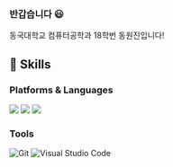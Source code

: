 ### 반갑습니다 😃
동국대학교 컴퓨터공학과 18학번 동원진입니다!

## 💪 Skills
### Platforms & Languages
<p align="left">
<img src="https://img.shields.io/badge/CSS3-1572B6?style=for-the-square&logo=CSS3&logoColor=white"/>
<img src="https://img.shields.io/badge/Node.js-339933?style=for-the-square&logo=Node.js&logoColor=white"/>
<img src="https://img.shields.io/badge/C++-00599C?style=for-the-square&logo=c%2B%2B&logoColor=white"/>

### Tools
![Git](https://img.shields.io/badge/Git-F05032.svg?&style=for-the-square&logo=Git&logoColor=white)
![Visual Studio Code](https://img.shields.io/badge/Visual%20Studio%20Code-007ACC.svg?&style=for-the-square&logo=Visual%20Studio%20Code&logoColor=white)


<!--
**wonjinzz/wonjinzz** is a ✨ _special_ ✨ repository because its `README.md` (this file) appears on your GitHub profile.

Here are some ideas to get you started:

- 🔭 I’m currently working on ...
- 🌱 I’m currently learning ...
- 👯 I’m looking to collaborate on ...
- 🤔 I’m looking for help with ...
- 💬 Ask me about ...
- 📫 How to reach me: ...
- 😄 Pronouns: ...
- ⚡ Fun fact: ...
-->
